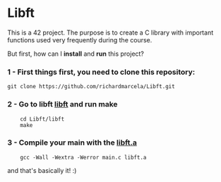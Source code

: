# Libft

This is a 42 project. The purpose is to create a C library with important functions used very frequently during the course.

But first, how can I <b>install</b> and <b>run</b> this project? 

### 1 - First things first, you need to clone this repository: 

    git clone https://github.com/richardmarcela/Libft.git
  
### 2 - Go to libft <u>libft</u> and run <b>make</b>

        cd Libft/libft
        make
        
 ### 3 - Compile your main with the <u>libft.a</u>
    
        gcc -Wall -Wextra -Werror main.c libft.a
        
and that's basically it! :)
